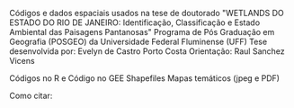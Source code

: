 Códigos e dados espaciais usados na tese de doutorado "WETLANDS DO ESTADO DO RIO DE JANEIRO: Identificação, Classificação e Estado Ambiental das Paisagens Pantanosas" 
Programa de Pós Graduação em Geografia (POSGEO) da Universidade Federal Fluminense (UFF)
Tese desenvolvida por: Evelyn de Castro Porto Costa 
Orientação: Raul Sanchez Vicens

Códigos no R e Código no GEE
Shapefiles 
Mapas temáticos (jpeg e PDF)

Como citar: 
